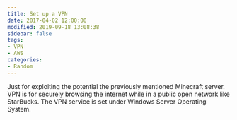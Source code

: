 ```yaml
---
title: Set up a VPN
date: 2017-04-02 12:00:00
modified: 2019-09-18 13:08:38
sidebar: false
tags:
- VPN
- AWS
categories:
- Random
---
```


Just for exploiting the potential the previously mentioned Minecraft server. VPN is for securely browsing the internet while in a public open network like StarBucks. The VPN service is set under Windows Server Operating System.
